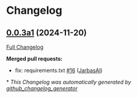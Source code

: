 # Changelog

## [0.0.3a1](https://github.com/OpenVoiceOS/ovos-audio-transformer-plugin-ggwave/tree/0.0.3a1) (2024-11-20)

[Full Changelog](https://github.com/OpenVoiceOS/ovos-audio-transformer-plugin-ggwave/compare/0.0.2...0.0.3a1)

**Merged pull requests:**

- fix: requirements.txt [\#16](https://github.com/OpenVoiceOS/ovos-audio-transformer-plugin-ggwave/pull/16) ([JarbasAl](https://github.com/JarbasAl))



\* *This Changelog was automatically generated by [github_changelog_generator](https://github.com/github-changelog-generator/github-changelog-generator)*
